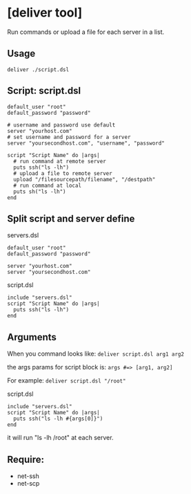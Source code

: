 [deliver tool]
===

Run commands or upload a file for each server in a list.

Usage
--------

    deliver ./script.dsl
    
Script: script.dsl
--------
    
    default_user "root"
    default_password "password"
    
    # username and password use default
    server "yourhost.com"
    # set username and password for a server
    server "yoursecondhost.com", "username", "password"
    
    script "Script Name" do |args|
      # run command at remote server
      puts ssh("ls -lh")
      # upload a file to remote server
      upload "/filesourcepath/filename", "/destpath"
      # run command at local
      puts sh("ls -lh")
    end

Split script and server define
--------
servers.dsl

    default_user "root"
    default_password "password"
    
    server "yourhost.com"
    server "yoursecondhost.com"
    
script.dsl

    include "servers.dsl"
    script "Script Name" do |args|
      puts ssh("ls -lh")
    end

Arguments
--------
When you command looks like:
`deliver script.dsl arg1 arg2`

the args params for script block is:
`args #=> [arg1, arg2]`

For example:
`deliver script.dsl "/root"`

script.dsl

    include "servers.dsl"
    script "Script Name" do |args|
      puts ssh("ls -lh #{args[0]}")
    end

it will run "ls -lh /root" at each server.

Require:
--------
  - net-ssh
  - net-scp